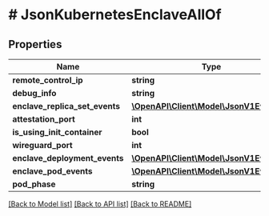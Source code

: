 # # JsonKubernetesEnclaveAllOf

## Properties

Name | Type | Description | Notes
------------ | ------------- | ------------- | -------------
**remote_control_ip** | **string** |  | [optional]
**debug_info** | **string** |  | [optional]
**enclave_replica_set_events** | [**\OpenAPI\Client\Model\JsonV1EventList**](JsonV1EventList.md) |  | [optional]
**attestation_port** | **int** |  | [optional]
**is_using_init_container** | **bool** |  | [optional]
**wireguard_port** | **int** |  | [optional]
**enclave_deployment_events** | [**\OpenAPI\Client\Model\JsonV1EventList**](JsonV1EventList.md) |  | [optional]
**enclave_pod_events** | [**\OpenAPI\Client\Model\JsonV1EventList**](JsonV1EventList.md) |  | [optional]
**pod_phase** | **string** |  | [optional]

[[Back to Model list]](../../README.md#models) [[Back to API list]](../../README.md#endpoints) [[Back to README]](../../README.md)
